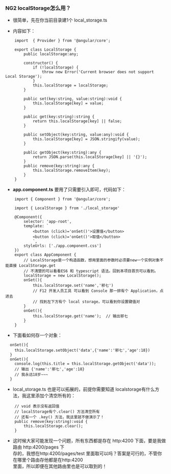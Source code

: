 ### NG2 localStorage怎么用？

* 很简单，先在你当前目录建1个 local_storage.ts

* 内容如下：

```
    import  { Provider } from '@angular/core';

    export class LocalStorage {
        public localStorage:any;

        constructor() {
            if (!localStorage) {
                throw new Error('Current browser does not support Local Storage');
            }
            this.localStorage = localStorage;
        }

        public set(key:string, value:string):void {
            this.localStorage[key] = value;
        }

        public get(key:string):string {
            return this.localStorage[key] || false;
        }

        public setObject(key:string, value:any):void {
            this.localStorage[key] = JSON.stringify(value);
        }

        public getObject(key:string):any {
            return JSON.parse(this.localStorage[key] || '{}');
        }
        public remove(key:string):any {
            this.localStorage.removeItem(key);
        }
    }
```

* **app.component.ts** 要用了只需要引入即可，代码如下：

```
    import { Component } from '@angular/core';

    import { LocalStorage } from './local_storage'

    @Component({
        selector: 'app-root',
        template: `
            <button (click)='onSet()'>设置值</button>
            <button (click)='onGet()'>取值</button>
            `,
        styleUrls: ['./app.component.css']
    })
    export class AppComponent {
        // LocalStorage是一个构造函数，想用里面的参数时必须要new一个实例对象不能直接 LocalStorage.get
        // 不清楚的可以看看ES6 和 typescript 语法。回到本项目首页可以看到。
        localStorage = new LocalStorage();
        onSet(){
            this.localStorage.set('name','邪七')
            // F12 开发人员工具 可以看到 Console 那一排有个 Application，点进去   
            // 找到左下方有个 local storage，可以看到你设置键值对
        }
        onGet(){
            this.localStorage.get('name');  // 输出邪七 
        }
    }

```

* 下面看如何存一个对象：

```
  onSet(){
    this.localStorage.setObject('data',{'name':'邪七','age':18})
  }
  onGet(){
    console.log(this.title = this.localStorage.getObject('data'));
    // 输出 {'name':'邪七','age':18}  
    // 我永远18岁~~~
  }
```

* local_storage.ts 也是可以拓展的，前提你需要知道 localstorage有什么方法，我这里添加个清空所有的：

```
    // void 表示没有返回值
    // localStorage有个.clear() 方法清空所有
    // 还有一个 .key() 方法，我这里就不做演示了！
    public remove(key:string):void {
        this.localStorage.clear();
    }
```


* 这时候大家可能发现一个问题，所有东西都是存在 http:4200 下面，要是我做路由 http:4200/pages  下   
存的，我想在http:4200/pages/test 里面取可以吗？答案是可行的，不管你在哪里个路由存他都是在http:4200   
里面，所以即便在其他路由里也是可以取到的！





